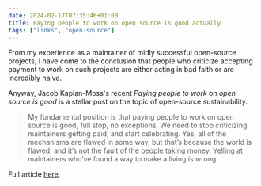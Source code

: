 ```yaml
---
date: 2024-02-17T07:35:46+01:00
title: Paying people to work on open source is good actually
tags: ["links", "open-source"]
---
```

From my experience as a maintainer of midly successful open-source projects, I
have come to the conclusion that people who criticize accepting payment to work
on such projects are either acting in bad faith or are incredibly naive. 

Anyway, Jacob Kaplan-Moss's recent *Paying people to work on open source is
good* is a stellar post on the topic of open-source sustainability.

> My fundamental position is that paying people to work on open source is good, full stop, no exceptions. We need to stop criticizing maintainers getting paid, and start celebrating. Yes, all of the mechanisms are flawed in some way, but that’s because the world is flawed, and it’s not the fault of the people taking money. Yelling at maintainers who’ve found a way to make a living is wrong.

Full article [here](https://jacobian.org/2024/feb/16/paying-maintainers-is-good/).
